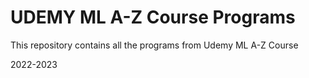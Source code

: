# UDEMY ML A-Z Course Programs

This repository contains all the programs from Udemy ML A-Z Course

2022-2023